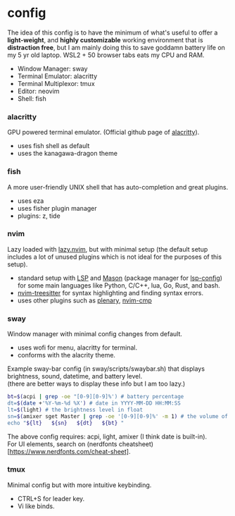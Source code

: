# config
The idea of this config is to have the minimum of what's useful to offer a **light-weight**, and **highly 
customizable** working environment that is **distraction free**, but I am mainly doing this to save goddamn battery 
life on my 5 yr old laptop. WSL2 + 50 browser tabs eats my CPU and RAM.  
- Window Manager: sway
- Terminal Emulator: alacritty
- Terminal Multiplexor: tmux
- Editor: neovim
- Shell: fish

### alacritty
GPU powered terminal emulator.
(Official github page of [alacritty](https://github.com/alacritty/alacritty)).
- uses fish shell as default
- uses the kanagawa-dragon theme

### fish
A more user-friendly UNIX shell that has auto-completion and great plugins.
- uses eza
- uses fisher plugin manager
- plugins: z, tide

### nvim
Lazy loaded with [lazy.nvim](https://github.com/LazyVim/LazyVim), but with minimal setup (the default setup 
includes a lot of unused plugins which is not ideal for the purposes of this setup).
- standard setup with [LSP](https://github.com/neovim/nvim-lspconfig) and [Mason](https://github.com/williamboman/mason.nvim) (package manager for [lsp-config](https://github.com/neovim/nvim-lspconfig)) for some main languages like Python, C/C++, lua, Go, Rust, and bash.
- [nvim-treesitter](https://github.com/nvim-treesitter/nvim-treesitter) for syntax highlighting and finding 
syntax errors.
- uses other plugins such as [plenary](https://github.com/nvim-lua/plenary.nvim), [nvim-cmp](https://github.com/hrsh7th/nvim-cmp)

### sway
Window manager with minimal config changes from default.
- uses wofi for menu, alacritty for terminal.
- conforms with the alacrity theme.  


Example sway-bar config (in sway/scripts/swaybar.sh) that displays brightness, sound, datetime, and battery level.  
(there are better ways to display these info but I am too lazy.)  
``` bash
bt=$(acpi | grep -oe "[0-9][0-9]%') # battery percentage
dt=$(date +'%Y-%m-%d %X') # date in YYYY-MM-DD HH:MM:SS
lt=$(light) # the brightness level in float
sn=$(amixer sget Master | grep -oe '[0-9][0-9]%' -m 1) # the volume of Master output.
echo "${lt}   ${sn}   ${dt}   ${bt} "
```
The above config requires: acpi, light, amixer (I think date is built-in).  
For UI elements, search on (nerdfonts cheatsheet)[https://www.nerdfonts.com/cheat-sheet].

### tmux
Minimal config but with more intuitive keybinding.
- CTRL+S for leader key.
- Vi like binds.
